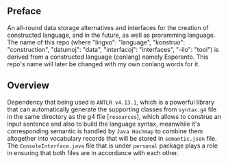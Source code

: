 ## Preface
An all-round data storage alternatives and interfaces for the creation of constructed language, and in the future, as well as proramming language.
The name of this repo (where "lingvo": "language", "konstruo": "construction", "datumoj": "data", "interfacoj": "interfaces", "-ilo": "tool") is derived from a constructed language (conlang) namely Esperanto. This repo's name will later be changed with my own conlang words for it.

## Overview
Dependency that being used is `ANTLR v4.13.1`, which is a powerful library that can automatically generate the supporting classes from `syntax.g4` file in the same directory as the g4 file [`resources`], which allows to construe an input sentence and also to build the language syntax, meanwhile it's corresponding semantic is handled by `Java Hashmap` to combine them altogether into vocabulary records that will be stored in `semantic.json` file. The `ConsoleInterface.java` file that is under `personal` package plays a role in ensuring that both files are in accordance with each other.
